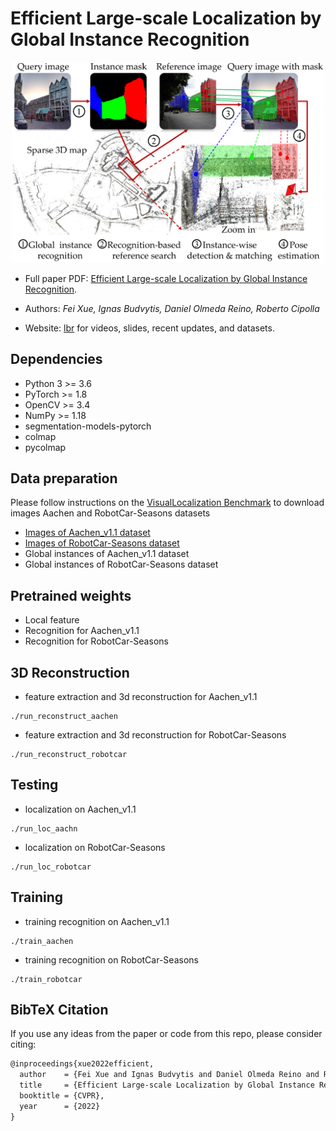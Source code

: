 
# Efficient Large-scale Localization by Global Instance Recognition
<p align="center">
  <img src="assets/overview.png" width="500">
</p>

* Full paper PDF: [Efficient Large-scale Localization by Global Instance Recognition](https://arxiv.org/abs/1911.11763).

* Authors: *Fei Xue, Ignas Budvytis, Daniel Olmeda Reino, Roberto Cipolla*

* Website: [lbr](https://github.com/feixue94/feixue94.github.io/lbr) for videos, slides, recent updates, and datasets.

## Dependencies
* Python 3 >= 3.6
* PyTorch >= 1.8
* OpenCV >= 3.4
* NumPy >= 1.18
* segmentation-models-pytorch
* colmap
* pycolmap


## Data preparation 
Please follow instructions on the [VisualLocalization Benchmark](https://www.visuallocalization.net/datasets/) to download images  Aachen and RobotCar-Seasons datasets
* [Images of Aachen_v1.1 dataset](https://data.ciirc.cvut.cz/public/projects/2020VisualLocalization/Aachen-Day-Night/)
* [Images of RobotCar-Seasons dataset](https://data.ciirc.cvut.cz/public/projects/2020VisualLocalization/RobotCar-Seasons/)
* Global instances of Aachen_v1.1 dataset 
* Global instances of RobotCar-Seasons dataset 

## Pretrained weights
* Local feature
* Recognition for Aachen_v1.1 
* Recognition for RobotCar-Seasons 

## 3D Reconstruction 
* feature extraction and 3d reconstruction for Aachen_v1.1
```
./run_reconstruct_aachen
```

* feature extraction and 3d reconstruction for RobotCar-Seasons
```
./run_reconstruct_robotcar
```

## Testing 
* localization on Aachen_v1.1
```
./run_loc_aachn
```
* localization on RobotCar-Seasons
```
./run_loc_robotcar
```

## Training
* training recognition on Aachen_v1.1
```
./train_aachen
```

* training recognition on RobotCar-Seasons
```
./train_robotcar
```

## BibTeX Citation
If you use any ideas from the paper or code from this repo, please consider citing:

```txt
@inproceedings{xue2022efficient,
  author    = {Fei Xue and Ignas Budvytis and Daniel Olmeda Reino and Roberto Cipolla},
  title     = {Efficient Large-scale Localization by Global Instance Recognition},
  booktitle = {CVPR},
  year      = {2022}
}
```
